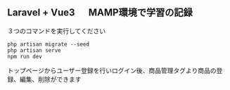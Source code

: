 ## Laravel + Vue3 　 MAMP環境で学習の記録

３つのコマンドを実行してください

```
php artisan migrate --seed
php artisan serve
npm run dev
```

トップページからユーザー登録を行いログイン後、商品管理タグより商品の登録、編集、削除ができます
